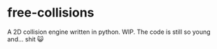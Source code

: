 # free-collisions
A 2D collision engine written in python. WIP. The code is still so young and... shit 😺

